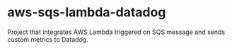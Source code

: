# aws-sqs-lambda-datadog
Project that integrates AWS Lambda triggered on SQS message and sends custom metrics to Datadog.
